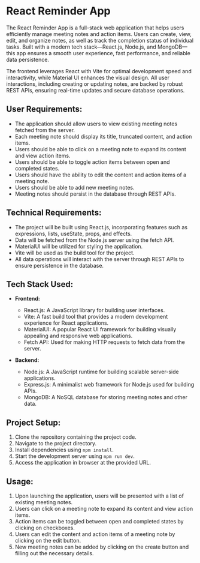# React Reminder App

The React Reminder App is a full-stack web application that helps users efficiently manage meeting notes and action items. Users can create, view, edit, and organize notes, as well as track the completion status of individual tasks. Built with a modern tech stack—React.js, Node.js, and MongoDB—this app ensures a smooth user experience, fast performance, and reliable data persistence.

The frontend leverages React with Vite for optimal development speed and interactivity, while Material UI enhances the visual design. All user interactions, including creating or updating notes, are backed by robust REST APIs, ensuring real-time updates and secure database operations.

## User Requirements:
- The application should allow users to view existing meeting notes fetched from the server.
- Each meeting note should display its title, truncated content, and action items.
- Users should be able to click on a meeting note to expand its content and view action items.
- Users should be able to toggle action items between open and completed states.
- Users should have the ability to edit the content and action items of a meeting note.
- Users should be able to add new meeting notes.
- Meeting notes should persist in the database through REST APIs.

## Technical Requirements:
- The project will be built using React.js, incorporating features such as expressions, lists, useState, props, and effects.
- Data will be fetched from the Node.js server using the fetch API.
- MaterialUI will be utilized for styling the application.
- Vite will be used as the build tool for the project.
- All data operations will interact with the server through REST APIs to ensure persistence in the database.

## Tech Stack Used:
- **Frontend:**
  - React.js: A JavaScript library for building user interfaces.
  - Vite: A fast build tool that provides a modern development experience for React applications.
  - MaterialUI: A popular React UI framework for building visually appealing and responsive web applications.
  - Fetch API: Used for making HTTP requests to fetch data from the server.
  
- **Backend:**
  - Node.js: A JavaScript runtime for building scalable server-side applications.
  - Express.js: A minimalist web framework for Node.js used for building APIs.
  - MongoDB: A NoSQL database for storing meeting notes and other data.
  
## Project Setup:
1. Clone the repository containing the project code.
2. Navigate to the project directory.
3. Install dependencies using `npm install`.
4. Start the development server using `npm run dev`.
5. Access the application in  browser at the provided URL.

## Usage:
1. Upon launching the application, users will be presented with a list of existing meeting notes.
2. Users can click on a meeting note to expand its content and view action items.
3. Action items can be toggled between open and completed states by clicking on checkboxes.
4. Users can edit the content and action items of a meeting note by clicking on the edit button.
5. New meeting notes can be added by clicking on the create button and filling out the necessary details.
